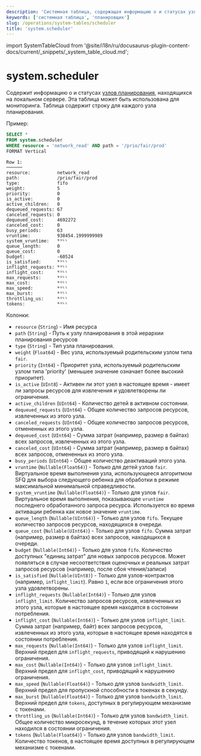 ```yaml
---
description: 'Системная таблица, содержащая информацию о и статусах узлов планирования, находящихся на локальном сервере.'
keywords: ['системная таблица', 'планировщик']
slug: /operations/system-tables/scheduler
title: 'system.scheduler'
---
```


import SystemTableCloud from '@site/i18n/ru/docusaurus-plugin-content-docs/current/_snippets/_system_table_cloud.md';


# system.scheduler

<SystemTableCloud/>

Содержит информацию о и статусах [узлов планирования](/operations/workload-scheduling.md/#hierarchy), находящихся на локальном сервере. Эта таблица может быть использована для мониторинга. Таблица содержит строку для каждого узла планирования.

Пример:

```sql
SELECT *
FROM system.scheduler
WHERE resource = 'network_read' AND path = '/prio/fair/prod'
FORMAT Vertical
```

```text
Row 1:
──────
resource:          network_read
path:              /prio/fair/prod
type:              fifo
weight:            5
priority:          0
is_active:         0
active_children:   0
dequeued_requests: 67
canceled_requests: 0
dequeued_cost:     4692272
canceled_cost:     0
busy_periods:      63
vruntime:          938454.1999999989
system_vruntime:   ᴺᵁᴸᴸ
queue_length:      0
queue_cost:        0
budget:            -60524
is_satisfied:      ᴺᵁᴸᴸ
inflight_requests: ᴺᵁᴸᴸ
inflight_cost:     ᴺᵁᴸᴸ
max_requests:      ᴺᵁᴸᴸ
max_cost:          ᴺᵁᴸᴸ
max_speed:         ᴺᵁᴸᴸ
max_burst:         ᴺᵁᴸᴸ
throttling_us:     ᴺᵁᴸᴸ
tokens:            ᴺᵁᴸᴸ
```

Колонки:

- `resource` (`String`) - Имя ресурса
- `path` (`String`) - Путь к узлу планирования в этой иерархии планирования ресурсов
- `type` (`String`) - Тип узла планирования.
- `weight` (`Float64`) - Вес узла, используемый родительским узлом типа `fair`.
- `priority` (`Int64`) - Приоритет узла, используемый родительским узлом типа 'priority' (меньшее значение означает более высокий приоритет).
- `is_active` (`UInt8`) - Активен ли этот узел в настоящее время - имеет ли запросы ресурсов для извлечения и удовлетворены ли ограничения.
- `active_children` (`UInt64`) - Количество детей в активном состоянии.
- `dequeued_requests` (`UInt64`) - Общее количество запросов ресурсов, извлеченных из этого узла.
- `canceled_requests` (`UInt64`) - Общее количество запросов ресурсов, отмененных из этого узла.
- `dequeued_cost` (`UInt64`) - Сумма затрат (например, размер в байтах) всех запросов, извлеченных из этого узла.
- `canceled_cost` (`UInt64`) - Сумма затрат (например, размер в байтах) всех запросов, отмененных из этого узла.
- `busy_periods` (`UInt64`) - Общее количество деактиваций этого узла.
- `vruntime` (`Nullable(Float64)`) - Только для детей узлов `fair`. Виртуальное время выполнения узла, использующееся алгоритмом SFQ для выбора следующего ребенка для обработки в режиме максимальной минимальной справедливости.
- `system_vruntime` (`Nullable(Float64)`) - Только для узлов `fair`. Виртуальное время выполнения, показывающее `vruntime` последнего обработанного запроса ресурса. Используется во время активации ребенка как новое значение `vruntime`.
- `queue_length` (`Nullable(UInt64)`) - Только для узлов `fifo`. Текущее количество запросов ресурсов, находящихся в очереди.
- `queue_cost` (`Nullable(UInt64)`) - Только для узлов `fifo`. Сумма затрат (например, размер в байтах) всех запросов, находящихся в очереди.
- `budget` (`Nullable(Int64)`) - Только для узлов `fifo`. Количество доступных "единиц затрат" для новых запросов ресурсов. Может появляться в случае несоответствия оценочных и реальных затрат запросов ресурсов (например, после сбоя чтения/записи)
- `is_satisfied` (`Nullable(UInt8)`) - Только для узлов-контрактов (например, `inflight_limit`). Равно `1`, если все ограничения этого узла удовлетворены.
- `inflight_requests` (`Nullable(Int64)`) - Только для узлов `inflight_limit`. Количество запросов ресурсов, извлеченных из этого узла, которые в настоящее время находятся в состоянии потребления.
- `inflight_cost` (`Nullable(Int64)`) - Только для узлов `inflight_limit`. Сумма затрат (например, байт) всех запросов ресурсов, извлеченных из этого узла, которые в настоящее время находятся в состоянии потребления.
- `max_requests` (`Nullable(Int64)`) - Только для узлов `inflight_limit`. Верхний предел для `inflight_requests`, приводящий к нарушению ограничения.
- `max_cost` (`Nullable(Int64)`) - Только для узлов `inflight_limit`. Верхний предел для `inflight_cost`, приводящий к нарушению ограничения.
- `max_speed` (`Nullable(Float64)`) - Только для узлов `bandwidth_limit`. Верхний предел для пропускной способности в токенах в секунду.
- `max_burst` (`Nullable(Float64)`) - Только для узлов `bandwidth_limit`. Верхний предел для `tokens`, доступных в регулирующем механизме с токенами.
- `throttling_us` (`Nullable(Int64)`) - Только для узлов `bandwidth_limit`. Общее количество микросекунд, в течение которых этот узел находился в состоянии ограничения.
- `tokens` (`Nullable(Float64)`) - Только для узлов `bandwidth_limit`. Количество токенов, в настоящее время доступных в регулирующем механизме с токенами.
